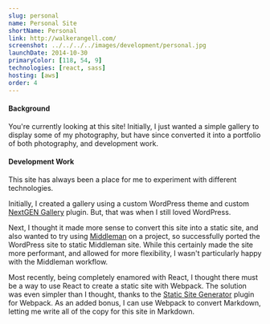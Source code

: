```yaml
---
slug: personal
name: Personal Site
shortName: Personal
link: http://walkerangell.com/
screenshot: ../../../../images/development/personal.jpg
launchDate: 2014-10-30
primaryColor: [118, 54, 9]
technologies: [react, sass]
hosting: [aws]
order: 4
---
```

#### Background

You're currently looking at this site! Initially, I just wanted a simple gallery to display some of my photography, but have since converted it into a portfolio of both photography, and development work.


#### Development Work

This site has always been a place for me to experiment with different technologies.

Initially, I created a gallery using a custom WordPress theme and custom [NextGEN Gallery](https://wordpress.org/plugins/nextgen-gallery/) plugin. But, that was when I still loved WordPress.

Next, I thought it made more sense to convert this site into a static site, and also wanted to try using [Middleman](https://middlemanapp.com/) on a project, so successfully ported the WordPress site to static Middleman site. While this certainly made the site more performant, and allowed for more flexibility, I wasn't particularly happy with the Middleman workflow.

Most recently, being completely enamored with React, I thought there must be a way to use React to create a static site with Webpack. The solution was even simpler than I thought, thanks to the [Static Site Generator](https://github.com/markdalgleish/static-site-generator-webpack-plugin) plugin for Webpack. As an added bonus, I can use Webpack to convert Markdown, letting me write all of the copy for this site in Markdown.
